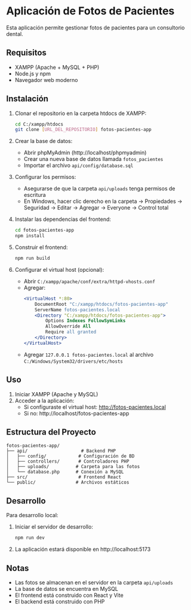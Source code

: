 # Aplicación de Fotos de Pacientes

Esta aplicación permite gestionar fotos de pacientes para un consultorio dental.

## Requisitos

- XAMPP (Apache + MySQL + PHP)
- Node.js y npm
- Navegador web moderno

## Instalación

1. Clonar el repositorio en la carpeta htdocs de XAMPP:
   ```bash
   cd C:/xampp/htdocs
   git clone [URL_DEL_REPOSITORIO] fotos-pacientes-app
   ```

2. Crear la base de datos:
   - Abrir phpMyAdmin (http://localhost/phpmyadmin)
   - Crear una nueva base de datos llamada `fotos_pacientes`
   - Importar el archivo `api/config/database.sql`

3. Configurar los permisos:
   - Asegurarse de que la carpeta `api/uploads` tenga permisos de escritura
   - En Windows, hacer clic derecho en la carpeta → Propiedades → Seguridad → Editar → Agregar → Everyone → Control total

4. Instalar las dependencias del frontend:
   ```bash
   cd fotos-pacientes-app
   npm install
   ```

5. Construir el frontend:
   ```bash
   npm run build
   ```

6. Configurar el virtual host (opcional):
   - Abrir `C:/xampp/apache/conf/extra/httpd-vhosts.conf`
   - Agregar:
     ```apache
     <VirtualHost *:80>
         DocumentRoot "C:/xampp/htdocs/fotos-pacientes-app"
         ServerName fotos-pacientes.local
         <Directory "C:/xampp/htdocs/fotos-pacientes-app">
             Options Indexes FollowSymLinks
             AllowOverride All
             Require all granted
         </Directory>
     </VirtualHost>
     ```
   - Agregar `127.0.0.1 fotos-pacientes.local` al archivo `C:/Windows/System32/drivers/etc/hosts`

## Uso

1. Iniciar XAMPP (Apache y MySQL)
2. Acceder a la aplicación:
   - Si configuraste el virtual host: http://fotos-pacientes.local
   - Si no: http://localhost/fotos-pacientes-app

## Estructura del Proyecto

```
fotos-pacientes-app/
├── api/                    # Backend PHP
│   ├── config/            # Configuración de BD
│   ├── controllers/       # Controladores PHP
│   ├── uploads/          # Carpeta para las fotos
│   └── database.php      # Conexión a MySQL
├── src/                   # Frontend React
└── public/               # Archivos estáticos
```

## Desarrollo

Para desarrollo local:

1. Iniciar el servidor de desarrollo:
   ```bash
   npm run dev
   ```

2. La aplicación estará disponible en http://localhost:5173

## Notas

- Las fotos se almacenan en el servidor en la carpeta `api/uploads`
- La base de datos se encuentra en MySQL
- El frontend está construido con React y Vite
- El backend está construido con PHP

